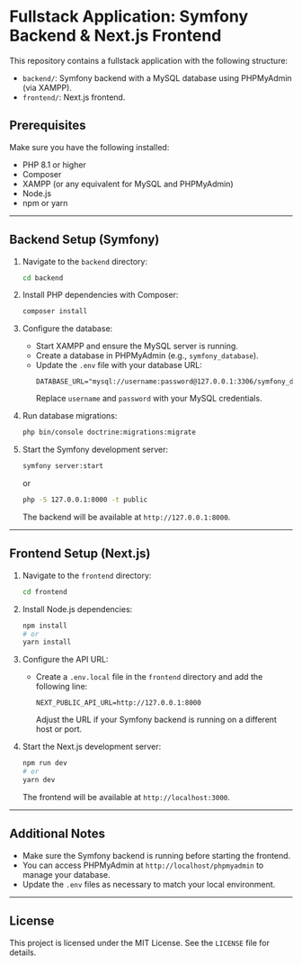 # Fullstack Application: Symfony Backend & Next.js Frontend

This repository contains a fullstack application with the following structure:

- `backend/`: Symfony backend with a MySQL database using PHPMyAdmin (via XAMPP).
- `frontend/`: Next.js frontend.

## Prerequisites

Make sure you have the following installed:

- PHP 8.1 or higher
- Composer
- XAMPP (or any equivalent for MySQL and PHPMyAdmin)
- Node.js
- npm or yarn

---

## Backend Setup (Symfony)

1. Navigate to the `backend` directory:

   ```bash
   cd backend
   ```

2. Install PHP dependencies with Composer:

   ```bash
   composer install
   ```

3. Configure the database:

   - Start XAMPP and ensure the MySQL server is running.
   - Create a database in PHPMyAdmin (e.g., `symfony_database`).
   - Update the `.env` file with your database URL:
     ```env
     DATABASE_URL="mysql://username:password@127.0.0.1:3306/symfony_database"
     ```
     Replace `username` and `password` with your MySQL credentials.

4. Run database migrations:

   ```bash
   php bin/console doctrine:migrations:migrate
   ```

5. Start the Symfony development server:

   ```bash
   symfony server:start
   ```

   or

   ```bash
   php -S 127.0.0.1:8000 -t public
   ```

   The backend will be available at `http://127.0.0.1:8000`.

---

## Frontend Setup (Next.js)

1. Navigate to the `frontend` directory:

   ```bash
   cd frontend
   ```

2. Install Node.js dependencies:

   ```bash
   npm install
   # or
   yarn install
   ```

3. Configure the API URL:

   - Create a `.env.local` file in the `frontend` directory and add the following line:
     ```env
     NEXT_PUBLIC_API_URL=http://127.0.0.1:8000
     ```
     Adjust the URL if your Symfony backend is running on a different host or port.

4. Start the Next.js development server:

   ```bash
   npm run dev
   # or
   yarn dev
   ```

   The frontend will be available at `http://localhost:3000`.

---

## Additional Notes

- Make sure the Symfony backend is running before starting the frontend.
- You can access PHPMyAdmin at `http://localhost/phpmyadmin` to manage your database.
- Update the `.env` files as necessary to match your local environment.

---

## License

This project is licensed under the MIT License. See the `LICENSE` file for details.
